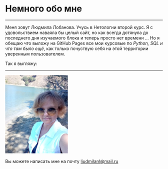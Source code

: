 # **Немного обо мне**

***
Меня зовут Людмила Лобанова.
Учусь в Нетологии второй курс.
Я с удовольствием наваяла бы целый сайт, но как всегда дотянула до последнего дня изучаемого блока и теперь просто нет времени ... Но я обещаю что выложу на GitHub Pages все мои курсовые по *Python, SQL и что там было ещё*, как только почуствую себя на этой территории уверенным пользователем.

Так я выгляжу:
***
<img src="166.jpg" width="200">

Вы можете написать мне на почту <liudmilanl@mail.ru>